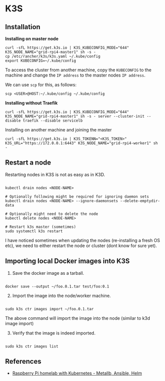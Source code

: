 # K3S

## Installation

**Installing on master node**

```shell
curl -sfL https://get.k3s.io | K3S_KUBECONFIG_MODE="644" K3S_NODE_NAME="grid-rpi4-master1" sh -s -
cp /etc/rancher/k3s/k3s.yaml ~/.kube/config
export KUBECONFIG=~/.kube/config
```

To access the cluster from another machine, copy the `KUBECONFIG` to the machine and change the
`IP address` to the master nodes `IP address`.

We can use `scp` for this, as follows:

`scp <USER>@HOST:~/.kube/config ~/.kube/config`

**Installing without Traefik**

`curl -sfL https://get.k3s.io | K3S_KUBECONFIG_MODE="644" K3S_NODE_NAME="grid-rpi4-master1" sh -s - server --cluster-init --disable traefik --disable servicelb`


Installing on another machine and joining the master

`curl -sfL https://get.k3s.io | K3S_TOKENN="<K3S_TOKEN>" K3S_URL="https://172.0.0.1:6443" K3S_NODE_NAME="grid-rpi4-worker1" sh -`


## Restart a node

Restarting nodes in K3S is not as easy as in K3D.

```shell

kubectl drain nodes <NODE-NAME>

# Optionally following might be required for ignoring daemon sets
kubectl drain nodes <NODE-NAME> --ignore-daemonsets --delete-emptydir-data

# Optionally might need to delete the node
kubectl delete nodes <NODE-NAME>

# Restart k3s master (sometimes)
sudo systemctl k3s restart
```

I have noticed sometimes when updating the nodes (re-installing a fresh OS etc), we need to either restart the node or cluster (dont know for sure yet).


## Importing local Docker images into K3S

1. Save the docker image as a tarball.

```shell

docker save --output ~/foo.0.1.tar test/foo:0.1
```

2. Import the image into the node/worker machine.

```shell

sudo k3s ctr images import ~/foo.0.1.tar
```

The above command will import the image into the node (similar to k3d image import)

3. Verify that the image is indeed imported.

```shell

sudo k3s ctr images list
```


## References

* [Raspberry Pi homelab with Kubernetes - Metallb, Ansible, Helm](https://fredrickb.com/2021/08/22/recreating-the-raspberry-pi-homelab-with-kubernetes/)

